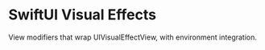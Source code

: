 # SwiftUI Visual Effects

View modifiers that wrap UIVisualEffectView, with environment integration.
